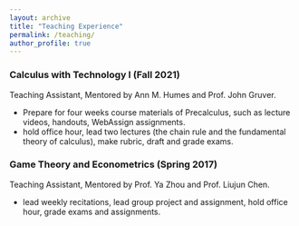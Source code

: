 ```yaml
---
layout: archive
title: "Teaching Experience"
permalink: /teaching/
author_profile: true
---
```


### Calculus with Technology I (Fall 2021)
Teaching Assistant, Mentored by Ann M. Humes and Prof. John Gruver.
- Prepare for four weeks course materials of Precalculus, such as lecture videos, handouts, WebAssign assignments.
- hold office hour, lead two lectures (the chain rule and the fundamental theory of calculus), make rubric, draft and grade exams.

### Game Theory and Econometrics (Spring 2017)
Teaching Assistant, Mentored by Prof. Ya Zhou and Prof. Liujun Chen.
- lead weekly recitations, lead group project and assignment, hold office hour, grade exams and assignments.